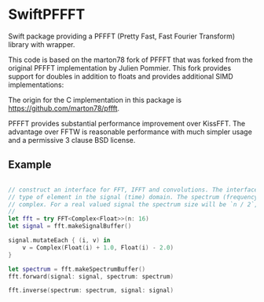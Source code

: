 # SwiftPFFFT

Swift package providing a PFFFT (Pretty Fast, Fast Fourier Transform) library with wrapper.

This code is based on the marton78 fork of PFFFT that was forked from the original PFFFT implementation
by Julien Pommier. This fork provides support for doubles in addition to floats and provides additional SIMD implementations:

The origin for the C implementation in this package is https://github.com/marton78/pffft.

PFFFT provides substantial performance improvement over KissFFT. The advantage over FFTW is reasonable
performance with much simpler usage and a permissive 3 clause BSD license.

## Example

``` swift

// construct an interface for FFT, IFFT and convolutions. The interface is parameterized on the
// type of element in the signal (time) domain. The spectrum (frequency) domain type will always be
// complex. For a real valued signal the spectrum size will be `n / 2`, with the packing convention
// 
let fft = try FFT<Complex<Float>>(n: 16)
let signal = fft.makeSignalBuffer()

signal.mutateEach { (i, v) in
    v = Complex(Float(i) + 1.0, Float(i) - 2.0)
}

let spectrum = fft.makeSpectrumBuffer()
fft.forward(signal: signal, spectrum: spectrum)

fft.inverse(spectrum: spectrum, signal: signal)

```
